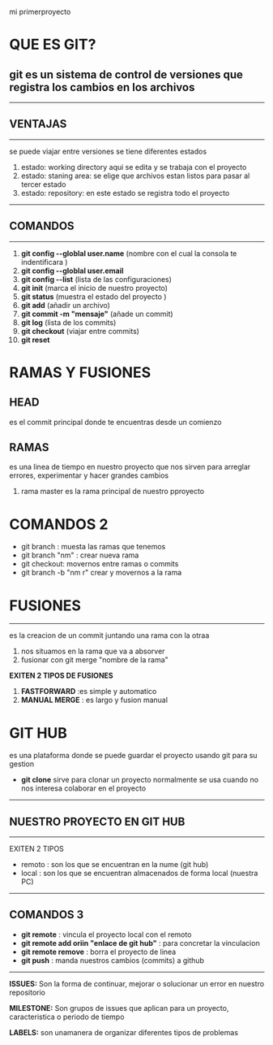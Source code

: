 mi primerproyecto 
# QUE ES GIT? 
git es un sistema de control de versiones que registra los cambios en los archivos 
---
---
## VENTAJAS
---
se puede viajar entre versiones 
se tiene diferentes estados 
1. estado: working directory aqui se edita y se trabaja con el proyecto 
2. estado: staning area: se elige que archivos estan listos para pasar al tercer estado
3. estado: repository: en este estado se registra todo el proyecto 
---
## COMANDOS 
---
1. **git config --globlal user.name**  (nombre con el cual la consola te indentificara )
2. **git config --globlal user.email**
3. **git config --list** (lista de las configuraciones)
4. **git init** (marca el inicio de nuestro proyecto)
5. **git status** (muestra el estado del proyecto )
6. **git add** (añadir un archivo)
7. **git commit -m "mensaje"** (añade un commit)
8. **git log** (lista de los commits)
9. **git checkout** (viajar entre commits)
10. **git reset** 
# RAMAS Y FUSIONES 
## HEAD
es el commit principal donde te encuentras desde un comienzo
## RAMAS
es una linea de tiempo en nuestro proyecto que nos sirven para arreglar errores, experimentar y hacer grandes cambios 
1. rama master es la rama principal de nuestro pproyecto 
# COMANDOS 2 
- git branch : muesta las ramas que tenemos 
- git branch "nm" : crear nueva rama 
- git checkout: movernos entre ramas o commits
- git branch -b "nm r" crear y movernos a la rama 
# FUSIONES 
---
es la creacion de un commit juntando una rama con la otraa 
1. nos situamos en la rama que va a absorver 
2. fusionar con git merge "nombre de la rama"

**EXITEN 2 TIPOS DE FUSIONES**
1. **FASTFORWARD** :es simple y automatico 
2. **MANUAL MERGE** : es largo y fusion manual

# GIT HUB 
es una plataforma donde se puede guardar el proyecto usando git para su gestion 

- **git clone** sirve para clonar un proyecto normalmente se usa cuando no nos interesa colaborar en el proyecto 
---
## NUESTRO PROYECTO EN GIT HUB 
--- 
EXITEN 2 TIPOS
- remoto : son los que se encuentran en la nume (git hub)
- local : son los que se encuentran almacenados de forma local (nuestra PC)
---
## COMANDOS 3
- **git remote** : vincula el proyecto local con el remoto 
- **git remote add oriin "enlace de git hub"** : para concretar la vinculacion 
- **git remote remove** : borra el proyecto de linea 
- **git push** : manda nuestros cambios (commits) a github 
--- 
**ISSUES:** Son la forma de continuar, mejorar o solucionar un error en nuestro repositorio 

**MILESTONE:** Son grupos de issues que aplican para un proyecto, caracteristica o periodo de tiempo

**LABELS:** son unamanera de organizar diferentes tipos de problemas 